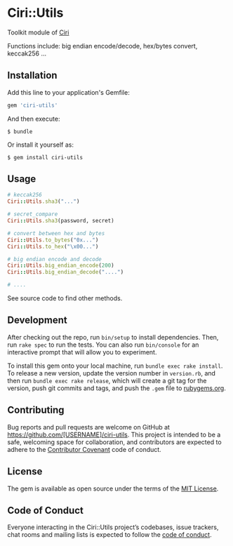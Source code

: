 # Ciri::Utils

Toolkit module of [Ciri](https://github.com/ciri-ethereum/ciri)

Functions include: big endian encode/decode, hex/bytes convert, keccak256 ...

## Installation

Add this line to your application's Gemfile:

```ruby
gem 'ciri-utils'
```

And then execute:

    $ bundle

Or install it yourself as:

    $ gem install ciri-utils

## Usage

``` ruby
# keccak256
Ciri::Utils.sha3("...")

# secret_compare
Ciri::Utils.sha3(password, secret)

# convert between hex and bytes
Ciri::Utils.to_bytes("0x...")
Ciri::Utils.to_hex("\x00...")

# big endian encode and decode
Ciri::Utils.big_endian_encode(200)
Ciri::Utils.big_endian_decode("....")

# ....
```

See source code to find other methods.

## Development

After checking out the repo, run `bin/setup` to install dependencies. Then, run `rake spec` to run the tests. You can also run `bin/console` for an interactive prompt that will allow you to experiment.

To install this gem onto your local machine, run `bundle exec rake install`. To release a new version, update the version number in `version.rb`, and then run `bundle exec rake release`, which will create a git tag for the version, push git commits and tags, and push the `.gem` file to [rubygems.org](https://rubygems.org).

## Contributing

Bug reports and pull requests are welcome on GitHub at https://github.com/[USERNAME]/ciri-utils. This project is intended to be a safe, welcoming space for collaboration, and contributors are expected to adhere to the [Contributor Covenant](http://contributor-covenant.org) code of conduct.

## License

The gem is available as open source under the terms of the [MIT License](https://opensource.org/licenses/MIT).

## Code of Conduct

Everyone interacting in the Ciri::Utils project’s codebases, issue trackers, chat rooms and mailing lists is expected to follow the [code of conduct](https://github.com/[USERNAME]/ciri-utils/blob/master/CODE_OF_CONDUCT.md).
